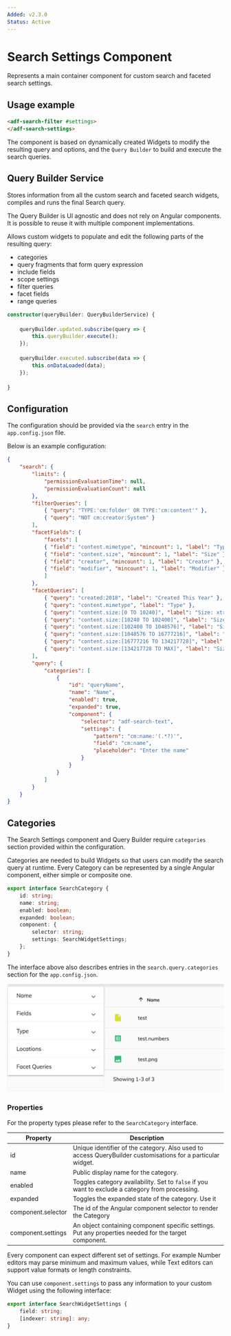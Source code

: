 ```yaml
---
Added: v2.3.0
Status: Active
---
```


# Search Settings Component

Represents a main container component for custom search and faceted search settings.

## Usage example

```html
<adf-search-filter #settings>
</adf-search-settings>
```

The component is based on dynamically created Widgets to modify the resulting query and options,
and the `Query Builder` to build and execute the search queries.

## Query Builder Service

Stores information from all the custom search and faceted search widgets,
compiles and runs the final Search query.

The Query Builder is UI agnostic and does not rely on Angular components.
It is possible to reuse it with multiple component implementations.

Allows custom widgets to populate and edit the following parts of the resulting query:

- categories
- query fragments that form query expression
- include fields
- scope settings
- filter queries
- facet fields
- range queries

```ts
constructor(queryBuilder: QueryBuilderService) {

    queryBuilder.updated.subscribe(query => {
        this.queryBuilder.execute();
    });

    queryBuilder.executed.subscribe(data => {
        this.onDataLoaded(data);
    });

}
```

## Configuration

The configuration should be provided via the `search` entry in the `app.config.json` file.

Below is an example configuration:

```json
{
    "search": {
        "limits": {
            "permissionEvaluationTime": null,
            "permissionEvaluationCount": null
        },
        "filterQueries": [
            { "query": "TYPE:'cm:folder' OR TYPE:'cm:content'" },
            { "query": "NOT cm:creator:System" }
        ],
        "facetFields": {
            "facets": [
            { "field": "content.mimetype", "mincount": 1, "label": "Type" },
            { "field": "content.size", "mincount": 1, "label": "Size" },
            { "field": "creator", "mincount": 1, "label": "Creator" },
            { "field": "modifier", "mincount": 1, "label": "Modifier" }
            ]
        },
        "facetQueries": [
            { "query": "created:2018", "label": "Created This Year" },
            { "query": "content.mimetype", "label": "Type" },
            { "query": "content.size:[0 TO 10240]", "label": "Size: xtra small"},
            { "query": "content.size:[10240 TO 102400]", "label": "Size: small"},
            { "query": "content.size:[102400 TO 1048576]", "label": "Size: medium" },
            { "query": "content.size:[1048576 TO 16777216]", "label": "Size: large" },
            { "query": "content.size:[16777216 TO 134217728]", "label": "Size: xtra large" },
            { "query": "content.size:[134217728 TO MAX]", "label": "Size: XX large" }
        ],
        "query": {
            "categories": [
                {
                    "id": "queryName",
                    "name": "Name",
                    "enabled": true,
                    "expanded": true,
                    "component": {
                        "selector": "adf-search-text",
                        "settings": {
                            "pattern": "cm:name:'(.*?)'",
                            "field": "cm:name",
                            "placeholder": "Enter the name"
                        }
                    }
                }
            ]
        }
    }
}
```

## Categories

The Search Settings component and Query Builder require `categories` section provided within the configuration.

Categories are needed to build Widgets so that users can modify the search query at runtime. Every Category can be represented by a single Angular component, either simple or composite one.

```ts
export interface SearchCategory {
    id: string;
    name: string;
    enabled: boolean;
    expanded: boolean;
    component: {
        selector: string;
        settings: SearchWidgetSettings;
    };
}
```

The interface above also describes entries in the `search.query.categories` section for the `app.config.json`.

![Search Categories](../docassets/images/search-categories-01.png)

### Properties

For the property types please refer to the `SearchCategory` interface.

| Property | Description |
| --- | --- |
| id | Unique identifier of the category. Also used to access QueryBuilder customisations for a particular widget. |
| name | Public display name for the category.  |
| enabled | Toggles category availability. Set to `false` if you want to exclude a category from processing. |
| expanded | Toggles the expanded state of the category. Use it  |
| component.selector | The id of the Angular component selector to render the Category |
| component.settings | An object containing component specific settings. Put any properties needed for the target component. |

Every component can expect different set of settings.
For example Number editors may parse minimum and maximum values, while Text editors can support value formats or length constraints.

You can use `component.settings` to pass any information to your custom Widget using the following interface:

```ts
export interface SearchWidgetSettings {
    field: string;
    [indexer: string]: any;
}
```